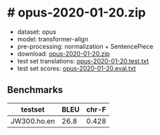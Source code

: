 # # opus-2020-01-20.zip

* dataset: opus
* model: transformer-align
* pre-processing: normalization + SentencePiece
* download: [opus-2020-01-20.zip](https://object.pouta.csc.fi/OPUS-MT-models/ho-en/opus-2020-01-20.zip)
* test set translations: [opus-2020-01-20.test.txt](https://object.pouta.csc.fi/OPUS-MT-models/ho-en/opus-2020-01-20.test.txt)
* test set scores: [opus-2020-01-20.eval.txt](https://object.pouta.csc.fi/OPUS-MT-models/ho-en/opus-2020-01-20.eval.txt)

## Benchmarks

| testset               | BLEU  | chr-F |
|-----------------------|-------|-------|
| JW300.ho.en 	| 26.8 	| 0.428 |

